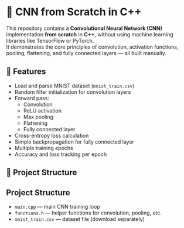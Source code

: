 # 🧠 CNN from Scratch in C++

This repository contains a **Convolutional Neural Network (CNN)** implementation **from scratch** in **C++**, without using machine learning libraries like TensorFlow or PyTorch.  
It demonstrates the core principles of convolution, activation functions, pooling, flattening, and fully connected layers — all built manually.

## 📌 Features
- Load and parse MNIST dataset (`mnist_train.csv`)
- Random filter initialization for convolution layers
- Forward pass:
  - Convolution
  - ReLU activation
  - Max pooling
  - Flattening
  - Fully connected layer
- Cross-entropy loss calculation
- Simple backpropagation for fully connected layer
- Multiple training epochs
- Accuracy and loss tracking per epoch

## 📂 Project Structure
## Project Structure
- `main.cpp` — main CNN training loop
- `functions.h` — helper functions for convolution, pooling, etc.
- `mnist_train.csv` — dataset file (download separately)


